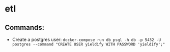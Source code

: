 # etl

## Commands:
* Create a postgres user: `docker-compose run db psql -h db -p 5432 -U postgres --command "CREATE USER yieldify WITH PASSWORD 'yieldify';"`
